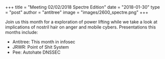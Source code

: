 +++
title =  "Meeting 02/02/2018 Spectre Edition"
date = "2018-01-30"
type = "post"
author = "antitree"
image = "images/2600_spectre.png"
+++

Join us this month for a exploration of power lifting while we take a
look at implications of nostril hair on anger and mobile cybers.
Presentations this months include:

* Antitree: This month in infosec
* JRWR: Point of Shit System
* Pee: Autohate DNSSEC

